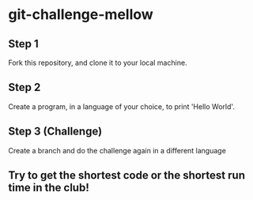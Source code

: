 # git-challenge-mellow

## Step 1

Fork this repository, and clone it to your local machine.


## Step 2

Create a program, in a language of your choice, to print 'Hello World'.


## Step 3 (Challenge)

Create a branch and do the challenge again in a different language


## Try to get the shortest code or the shortest run time in the club!
